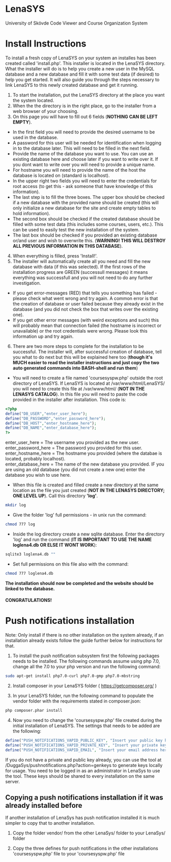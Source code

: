 LenaSYS
==============

University of Skövde Code Viewer and Course Organization System

# Install Instructions

To install a fresh copy of LenaSYS on your system an installes has been created called 'install.php'.
This installer is located in the LenaSYS directory.
What the installer will do is to help you create a new user in the MySQL database and a new database and fill it with some test data (if desired) to help you get started. It will also guide you through the steps necessary to link LenaSYS to this newly created database and get it running. 

1. To start the installation, put the LenaSYS directory at the place you want the system located. 
2. When the the directory is in the right place, go to the installer from a web browser of your choosing.
3. On this page you will have to fill out 6 fields (**NOTHING CAN BE LEFT EMPTY**).
* In the first field you will need to provide the desired username to be used in the database.
* A password for this user will be needed for identification when logging in to the database later. This will need to be filled in the next field.
* Provide the name of the database you want to use. You can use an existing database here and choose later if you want to write over it. If you dont want to write over you will need to provide a unique name.
* For hostname you will need to provide the name of the host the database is located on (standard is localhost).
* In the upper right two fields you will need to enter the credentials for root access (to get this - ask someone that have knowledge of this information).
* The last step is to fill the three boxes. The upper box should be checked if a new database with the provided name should be created (this will only initialize a new database for the site and create empty tables to hold information). 
* The second box should be checked if the created database should be filled with some test data (this includes some courses, users, etc.). This can be used to easily test the new installation of the system.
* The last box should be checked if you provided an existing database or/and user and wish to overwrite this. (**WARNING! THIS WILL DESTROY ALL PREVIOUS INFORMATION IN THIS DATABASE**).
4. When everything is filled, press 'Install!'.
5. The installer will automatically create all you need and fill the new database with data (if this was selected). If the first rows of the installation progress are GREEN (successull messages) it means everything was successfull and you will not need to do any further investigation.
* If you get error-messages (RED) that tells you something has failed - please check what went wrong and try again. A common error is that the creation of database or user failed because they already exist in the database (and you did not check the box that writes over the existing one).
* If you get other error messages (with weird exceptions and such) this will probably mean that connection failed (the hostname is incorrect or unavailable) or the root credentials were wrong. Please look this information up and try again.
6. There are two more steps to complete for the installation to be successful. The installer will, after successful creation of database, tell you what to do next but this will be explained here too (**though it's MUCH easier to read the installer instructions and just copy the two auto generated commands into BASH-shell and run them**)
* You will need to create a file named 'coursesyspw.php' outside the root directory of LenaSYS. If LenaSYS is located at /var/www/html/LenaSYS/ you will need to create this file at /var/www/html/ (**NOT IN THE LENASYS CATALOG**). In this file you will need to paste the code provided in the installer after installation. This code is:

```PHP
<?php
define("DB_USER","enter_user_here");
define("DB_PASSWORD","enter_password_here");
define("DB_HOST","enter_hostname_here");
define("DB_NAME","enter_database_here");
?>
```

enter_user_here = The username you provided as the new user.    
enter_password_here = The password you provided for this user.    
enter_hostname_here = The hostname you provided (where the databae is located, probably localhost).    
enter_database_here = The name of the new database you provided. IF you are using an old database (you did not create a new one) enter the database you wish to use here.    

* When this file is created and filled create a new directory at the same location as the file you just created (**NOT IN THE LENASYS DIRECTORY; ONE LEVEL UP**). Call this directory **'log'**.

```BASH
mkdir log
```

* Give the folder 'log' full permissions - in unix run the command:

```BASH
chmod 777 log
```

* Inside the log directory create a new sqlite database. Enter the directory 'log' and run the command (**IT IS IMPORTANT TO USE THE NAME loglena4.db OR ELSE IT WONT WORK**):

```BASH
sqlite3 loglena4.db ""
```

* Set full permissions on this file also with the command:

```BASH
chmod 777 loglena4.db
```



**The installation should now be completed and the website should be linked to the database.**
#### CONGRATULATIONS!



# Push notifications installation

Note: Only install if there is no other installation on the system already, if an installation already exists follow the guide further below for instructions for that.

1. To install the push notification subsystem first the following packages needs to be installed. The following commands assume using php 7.0, change all the 7.0 to your php version and run the following command:

```BASH
sudo apt-get install php7.0-curl php7.0-gmp php7.0-mbstring
```

2. Install composer in your LenaSYS folder ( https://getcomposer.org/ )

3. In your LenaSYS folder, run the following command to populate the vendor folder with the requirements stated in composer.json:

```BASH
php composer.phar install
```

4. Now you need to change the 'coursesyspw.php' file created during the initial installation of LenaSYS. The settings that needs to be added are the following:

```PHP
define("PUSH_NOTIFICATIONS_VAPID_PUBLIC_KEY", "Insert your public key here");
define("PUSH_NOTIFICATIONS_VAPID_PRIVATE_KEY", "Insert your private key here");
define("PUSH_NOTIFICATIONS_VAPID_EMAIL", "Insert your email address here");
```

If you do not have a private and public key already, you can use the tool at /DuggaSys/pushnotifications.php?action=genkeys to generate keys locally for usage. You need to be logged in as an administrator in LenaSys to use the tool. These keys should be shared to every installation on the same server.


## Copying a push notifications installation if it was already installed before

If another installation of LenaSys has push notification installed it is much simpler to copy that to another installation.

1. Copy the folder vendor/ from the other LenaSys/ folder to your LenaSys/ folder

2. Copy the three defines for push notifications in the other installations 'coursesyspw.php' file to your 'coursesyspw.php' file


